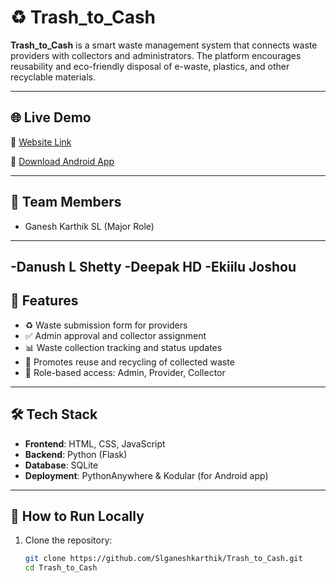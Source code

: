 # ♻️ Trash_to_Cash

**Trash_to_Cash** is a smart waste management system that connects waste providers with collectors and administrators. The platform encourages reusability and eco-friendly disposal of e-waste, plastics, and other recyclable materials.

---

## 🌐 Live Demo
🔗 [Website Link](https://ganesh2005.pythonanywhere.com/)

📱 [Download Android App](https://drive.google.com/file/d/1y5_zMxN37M00doJvR43KdvbA1dPUpOYu/view?usp=drivesdk)

---

## 👥 Team Members
- Ganesh Karthik SL (Major Role)

---
-Danush L Shetty
-Deepak HD
-Ekiilu Joshou
-------
## 🚀 Features

- ♻️ Waste submission form for providers  
- ✅ Admin approval and collector assignment  
- 📊 Waste collection tracking and status updates  
- 🌱 Promotes reuse and recycling of collected waste  
- 🔐 Role-based access: Admin, Provider, Collector

---

## 🛠️ Tech Stack

- **Frontend**: HTML, CSS, JavaScript  
- **Backend**: Python (Flask)  
- **Database**: SQLite  
- **Deployment**: PythonAnywhere & Kodular (for Android app)

---

## 🔧 How to Run Locally

1. Clone the repository:
   ```bash
   git clone https://github.com/Slganeshkarthik/Trash_to_Cash.git
   cd Trash_to_Cash
